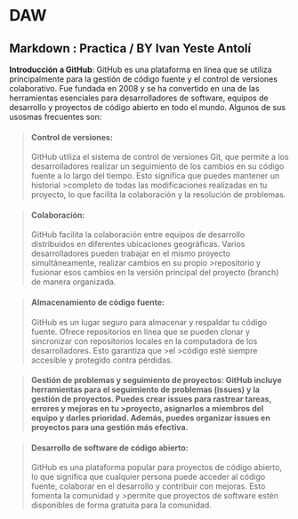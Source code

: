 # **DAW**
## Markdown : Practica / BY Ivan Yeste Antolí

**Introducción a GitHub**: GitHub es una plataforma en línea que se utiliza principalmente para la gestión de código fuente y el control de versiones colaborativo. Fue fundada en 2008 y se ha convertido en una de las herramientas esenciales para desarrolladores de software, equipos de desarrollo y proyectos de código abierto en todo el mundo.
Algunos de sus usosmas frecuentes son:

>
>#### Control de versiones:
>GitHub utiliza el sistema de control de versiones Git, que permite a los desarrolladores realizar un seguimiento de los cambios en su código fuente a lo largo del tiempo. Esto significa que puedes mantener un historial >completo de todas las modificaciones realizadas en tu proyecto, lo que facilita la colaboración y la resolución de problemas.

>#### Colaboración: 
>GitHub facilita la colaboración entre equipos de desarrollo distribuidos en diferentes ubicaciones geográficas. Varios desarrolladores pueden trabajar en el mismo proyecto simultáneamente, realizar cambios en su propio >repositorio y fusionar esos cambios en la versión principal del proyecto (branch) de manera organizada.

>#### Almacenamiento de código fuente:
>GitHub es un lugar seguro para almacenar y respaldar tu código fuente. Ofrece repositorios en línea que se pueden clonar y sincronizar con repositorios locales en la computadora de los desarrolladores. Esto garantiza que >el >código esté siempre accesible y protegido contra pérdidas.

>#### Gestión de problemas y seguimiento de proyectos: GitHub incluye herramientas para el seguimiento de problemas (issues) y la gestión de proyectos. Puedes crear issues para rastrear tareas, errores y mejoras en tu >proyecto, asignarlos a miembros del equipo y darles prioridad. Además, puedes organizar issues en proyectos para una gestión más efectiva.

>#### Desarrollo de software de código abierto:
>GitHub es una plataforma popular para proyectos de código abierto, lo que significa que cualquier persona puede acceder al código fuente, colaborar en el desarrollo y contribuir con mejoras. Esto fomenta la comunidad y >permite que proyectos de software estén disponibles de forma gratuita para la comunidad.
>

